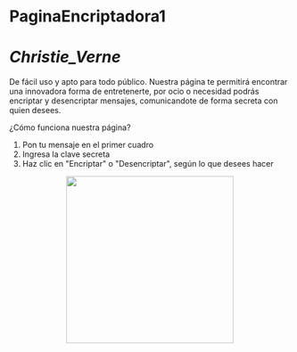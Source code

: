 # PaginaEncriptadora1

*<h1>Christie_Verne</h1>*

De fácil uso y apto para todo público. Nuestra página te permitirá encontrar una innovadora forma de entretenerte, por ocio o necesidad podrás encriptar y desencriptar mensajes, comunicandote de forma secreta con quien desees.  


¿Cómo funciona nuestra página?
1. Pon tu mensaje en el primer cuadro
2. Ingresa la clave secreta
3. Haz clic en "Encriptar" o "Desencriptar", según lo que desees hacer

<p align="center" width="100%">
<img src="https://static.vecteezy.com/system/resources/previews/001/311/865/original/program-coding-concept-vector.jpg" width="300"/>
</p>
